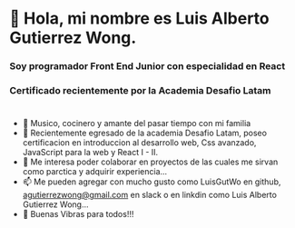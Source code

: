 # 👋 Hola, mi nombre es Luis Alberto Gutierrez Wong.
###  Soy programador Front End Junior con especialidad en React  
### Certificado recientemente por la Academia Desafio Latam
#

- 👀 Musico, cocinero y amante del pasar tiempo con mi familia
- 🌱 Recientemente egresado de la academia Desafio Latam, poseo certificacion en introduccion al desarrollo web, Css avanzado, JavaScript para la web y React I - II.
- 💞️ Me interesa poder colaborar en proyectos de las cuales me sirvan como parctica y adquirir experiencia...
- 📫 Me pueden agregar con mucho gusto como LuisGutWo en github, agutierrezwong@gmail.com en slack o en linkdin como Luis Alberto Gutierrez Wong...
- 🌱 Buenas Vibras para todos!!!

<!---
LuisGutWo/LuisGutWo is a ✨ special ✨ repository because its `README.md` (this file) appears on your GitHub profile.
You can click the Preview link to take a look at your changes.
--->
